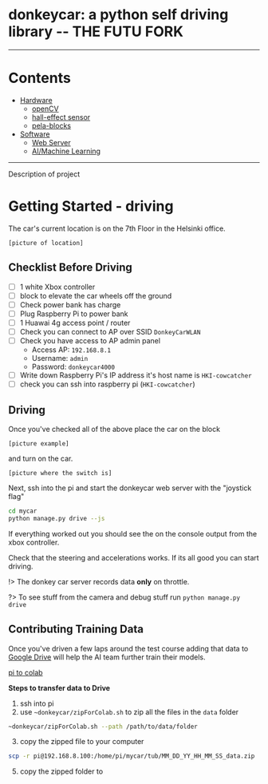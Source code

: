 # donkeycar: a python self driving library -- THE FUTU FORK
---
# Contents
 * [Hardware](hardware/overview)
   - [openCV](hardware/openCV)
   - [hall-effect sensor](hardware/hall-effect-sensor)
   - [pela-blocks](hardware/pela-blocks)
 * [Software](software/overview)
   - [Web Server](software/web-server)
   - [AI/Machine Learning](software/ai)
---
   
Description of project

# Getting Started - driving
The car's current location is on the 7th Floor in the Helsinki office.

`[picture of location]`

## Checklist Before Driving

 - [ ] 1 white Xbox controller
 - [ ] block to elevate the car wheels off the ground
 - [ ] Check power bank has charge
 - [ ] Plug Raspberry Pi to power bank
 - [ ] 1 Huawai 4g access point / router
 - [ ] Check you can connect to AP over SSID `DonkeyCarWLAN`
 - [ ] Check you have access to AP admin panel
    - Access AP: `192.168.8.1`
    - Username: `admin`
    - Password: `donkeycar4000`
 - [ ] Write down Raspberry Pi's IP address it's host name is `HKI-cowcatcher`
 - [ ] check you can ssh into raspberry pi (`HKI-cowcatcher`)

## Driving
Once you've checked all of the above place the car on the block

`[picture example]`

and turn on the car.

`[picture where the switch is]`

Next, ssh into the pi and start the donkeycar web server with the "joystick flag"

```bash
cd mycar
python manage.py drive --js
```

If everything worked out you should see the on the console output from the xbox controller.

Check that the steering and accelerations works. If its all good you can start driving.

!> The donkey car server records data **only** on throttle.

?> To see stuff from the camera and debug stuff run  `python manage.py drive`

## Contributing Training Data

Once you've driven a few laps around the test course adding that data to [Google Drive](https://drive.google.com/drive/u/0/folders/1FD8rDuJKrGzUeDxjR1MyKP8O-NLbiSWo) will help the AI team further train their models.

[pi to colab](_media/diagrams/pi-to-colab.html ':include :type=html width=100% height=400px')

**Steps to transfer data to Drive**
1. ssh into pi
2. use `~donkeycar/zipForColab.sh` to zip all the files in the `data` folder
```bash
~donkeycar/zipForColab.sh --path /path/to/data/folder
```
3. copy the zipped file to your computer
```bash
scp -r pi@192.168.8.100:/home/pi/mycar/tub/MM_DD_YY_HH_MM_SS_data.zip .
```
5. copy the zipped folder to 